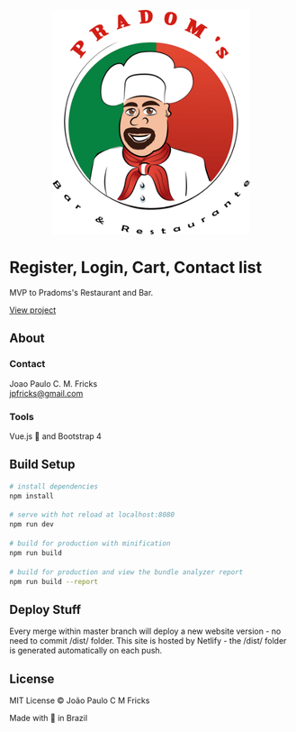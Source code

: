 <p align="center"><img src="src/assets/logo-pradoms.png" alt="Pradom's - Bar & Restaurante" width="350"></p>

# Register, Login, Cart, Contact list
MVP to Pradoms's Restaurant and Bar.

[View project](https://darpz.netlify.com)

## About

### Contact
Joao Paulo C. M. Fricks <br />
jpfricks@gmail.com

### Tools
Vue.js 💙 and Bootstrap 4

## Build Setup

``` bash
# install dependencies
npm install

# serve with hot reload at localhost:8080
npm run dev

# build for production with minification
npm run build

# build for production and view the bundle analyzer report
npm run build --report
```

## Deploy Stuff
Every merge within master branch will deploy a new website version - no need to commit /dist/ folder.
This site is hosted by Netlify - the /dist/ folder is generated automatically on each push.

## License

MIT License © João Paulo C M Fricks

Made with 💙 in Brazil
